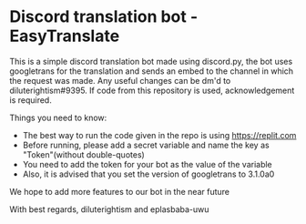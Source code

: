 # Discord translation bot - EasyTranslate
This is a simple discord translation bot made using discord.py, 
the bot uses googletrans for the translation and sends an embed to the channel in which the request was made. 
 Any useful changes can be dm'd to diluterightism#9395. 
 If code from this repository is used, acknowledgement is required.
 

 Things you need to know:
 - The best way to run the code given in the repo is using https://replit.com 
 - Before running, please add a secret variable and name the key as "Token"(without double-quotes)
 - You need to add the token for your bot as the value of the variable
 - Also, it is advised that you set the version of googletrans to 3.1.0a0

We hope to add more features to our bot in the near future

With best regards,
        diluterightism and eplasbaba-uwu

